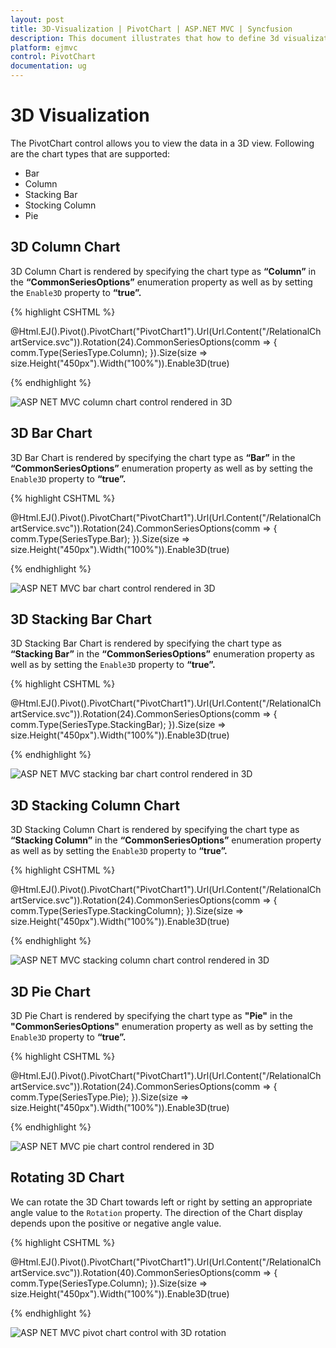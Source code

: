 ```yaml
---
layout: post
title: 3D-Visualization | PivotChart | ASP.NET MVC | Syncfusion
description: This document illustrates that how to define 3d visualization and its types in ASP.NET MVC PivotChart control
platform: ejmvc
control: PivotChart
documentation: ug
---
```


# 3D Visualization

The PivotChart control allows you to view the data in a 3D view. Following are the chart types that are supported:

* Bar
* Column
* Stacking Bar
* Stocking Column
* Pie

## 3D Column Chart

3D Column Chart is rendered by specifying the chart type as **“Column”** in the **“CommonSeriesOptions”** enumeration property as well as by setting the `Enable3D` property to **“true”.**

{% highlight CSHTML %}

@Html.EJ().Pivot().PivotChart("PivotChart1").Url(Url.Content("/RelationalChartService.svc")).Rotation(24).CommonSeriesOptions(comm => { comm.Type(SeriesType.Column); }).Size(size => size.Height("450px").Width("100%")).Enable3D(true)

{% endhighlight %}

![ASP NET MVC column chart control rendered in 3D](3D-Visualization_images/column3d.png)

## 3D Bar Chart

3D Bar Chart is rendered by specifying the chart type as **“Bar”** in the **“CommonSeriesOptions”** enumeration property as well as by setting the `Enable3D` property to **“true”.**

{% highlight CSHTML %}

@Html.EJ().Pivot().PivotChart("PivotChart1").Url(Url.Content("/RelationalChartService.svc")).Rotation(24).CommonSeriesOptions(comm => { comm.Type(SeriesType.Bar); }).Size(size => size.Height("450px").Width("100%")).Enable3D(true)

{% endhighlight %}

![ASP NET MVC bar chart control rendered in 3D](3D-Visualization_images/bar3d.png)

## 3D Stacking Bar Chart
3D Stacking Bar Chart is rendered by specifying the chart type as **“Stacking Bar”** in the **“CommonSeriesOptions”** enumeration property as well as by setting the `Enable3D` property to **“true”.**

{% highlight CSHTML %}

@Html.EJ().Pivot().PivotChart("PivotChart1").Url(Url.Content("/RelationalChartService.svc")).Rotation(24).CommonSeriesOptions(comm => { comm.Type(SeriesType.StackingBar); }).Size(size => size.Height("450px").Width("100%")).Enable3D(true)

{% endhighlight %}

![ASP NET MVC stacking bar chart control rendered in 3D](3D-Visualization_images/stackingbar3d.png)

## 3D Stacking Column Chart
3D Stacking Column Chart is rendered by specifying the chart type as **“Stacking Column”** in the **“CommonSeriesOptions”** enumeration property as well as by setting the `Enable3D` property to **“true”.**

{% highlight CSHTML %}

@Html.EJ().Pivot().PivotChart("PivotChart1").Url(Url.Content("/RelationalChartService.svc")).Rotation(24).CommonSeriesOptions(comm => { comm.Type(SeriesType.StackingColumn); }).Size(size => size.Height("450px").Width("100%")).Enable3D(true)

{% endhighlight %}

![ASP NET MVC stacking column chart control rendered in 3D](3D-Visualization_images/stackingcolumn3d.png)

## 3D Pie Chart
3D Pie Chart is rendered by specifying the chart type as **"Pie"** in the **"CommonSeriesOptions"** enumeration property as well as by setting the `Enable3D` property to **“true”.**

{% highlight CSHTML %}

@Html.EJ().Pivot().PivotChart("PivotChart1").Url(Url.Content("/RelationalChartService.svc")).Rotation(24).CommonSeriesOptions(comm => { comm.Type(SeriesType.Pie); }).Size(size => size.Height("450px").Width("100%")).Enable3D(true)

{% endhighlight %}

![ASP NET MVC pie chart control rendered in 3D](3D-Visualization_images/pie3d.png)

## Rotating 3D Chart
We can rotate the 3D Chart towards left or right by setting an appropriate angle value to the `Rotation` property. The direction of the Chart display depends upon the positive or negative angle value.

{% highlight CSHTML %}

@Html.EJ().Pivot().PivotChart("PivotChart1").Url(Url.Content("/RelationalChartService.svc")).Rotation(40).CommonSeriesOptions(comm => { comm.Type(SeriesType.Column); }).Size(size => size.Height("450px").Width("100%")).Enable3D(true)

{% endhighlight %}

![ASP NET MVC pivot chart control with 3D rotation](3D-Visualization_images/rotation3d.png)

